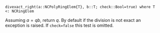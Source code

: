 ```
divexact_right(a::NCPolyRingElem{T}, b::T; check::Bool=true) where T <: NCRingElem
```

Assuming $a = qb$, return $q$. By default if the division is not exact an exception is raised. If `check=false` this test is omitted.
